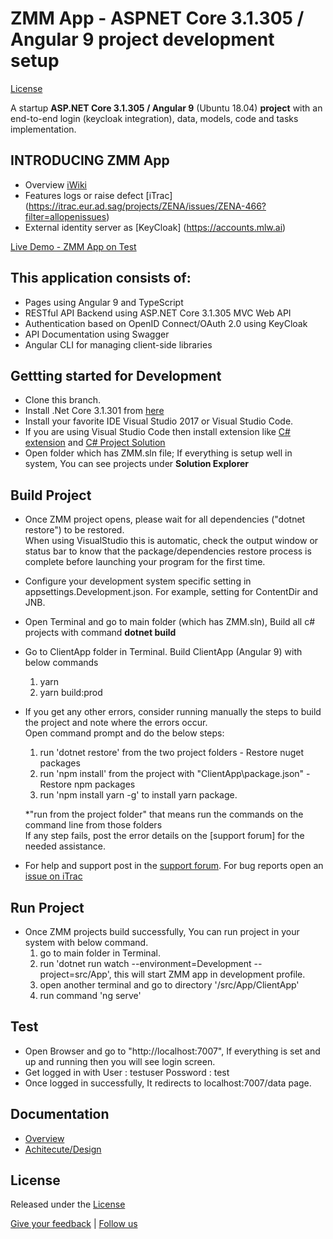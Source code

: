 # **ZMM App** - ASPNET Core 3.1.305 / Angular 9 project development setup
[License](http://irepo.eur.ad.sag/projects/AIAN/repos/zmm/browse/LICENSE)

A startup **ASP.NET Core 3.1.305 / Angular 9** (Ubuntu 18.04) **project** with an end-to-end login (keycloak integration), data, models, code and tasks implementation.

## INTRODUCING ZMM App
*   Overview [iWiki](https://iwiki.eur.ad.sag/pages/viewpage.action?pageId=551011559)
*   Features logs or raise defect [iTrac] (https://itrac.eur.ad.sag/projects/ZENA/issues/ZENA-466?filter=allopenissues)
*   External identity server as [KeyCloak] (https://accounts.mlw.ai)

[Live Demo - ZMM App on Test](https://lambda-quad)

## This application consists of:

*   Pages using Angular 9 and TypeScript
*   RESTful API Backend using ASP.NET Core 3.1.305 MVC Web API
*   Authentication based on OpenID Connect/OAuth 2.0 using KeyCloak
*   API Documentation using Swagger
*   Angular CLI for managing client-side libraries



## Gettting started for Development

*   Clone this branch.
*   Install .Net Core 3.1.301 from [here](https://www.microsoft.com/net/download/dotnet-core)
*   Install your favorite IDE Visual Studio 2017 or Visual Studio Code.
*   If you are using Visual Studio Code then install extension like [C# extension](https://marketplace.visualstudio.com/items?itemName=jchannon.csharpextensions) and [C# Project Solution](https://marketplace.visualstudio.com/items?itemName=fernandoescolar.vscode-solution-explorer)
*   Open folder which has ZMM.sln file; If everything is setup well in system, You can see projects under **Solution Explorer**


## Build Project

*   Once ZMM project opens, please wait for all dependencies ("dotnet restore") to be restored.  
    When using VisualStudio this is automatic, check the output window or status bar to know that the package/dependencies restore process is complete before launching your program for the first time.
*   Configure your development system specific setting in appsettings.Development.json.
    For example, setting for ContentDir and JNB.
*   Open Terminal and go to main folder (which has ZMM.sln), Build all c# projects with command **dotnet build** 
*   Go to ClientApp folder in Terminal. Build ClientApp (Angular 9) with below commands
    1. yarn
    2. yarn build:prod
*   If you get any other errors, consider running manually the steps to build the project and note where the errors occur.  
    Open command prompt and do the below steps:  
    1. run 'dotnet restore' from the two project folders - Restore nuget packages  
    2. run 'npm install' from the project with "ClientApp\\package.json" - Restore npm packages  
    3. run 'npm install yarn -g' to install yarn package.
    
    *"run from the project folder" that means run the commands on the command line from those folders  
    If any step fails, post the error details on the [support forum] for the needed assistance.
*   For help and support post in the [support forum](?). For bug reports open an [issue on iTrac](https://itrac.eur.ad.sag/projects/ZENA/issues/ZENA-466?filter=allopenissues)

## Run Project
*   Once ZMM projects build successfully, You can run project in your system with below command.
    1. go to main folder in Terminal.
    2. run 'dotnet run watch --environment=Development --project=src/App', this will start ZMM app in development profile.
    2. open another terminal and go to directory '/src/App/ClientApp'
    3. run command 'ng serve'

## Test
*   Open Browser and go to "http://localhost:7007", If everything is set and up and running then you will see  login screen.
*   Get logged in with 
    User        : testuser
    Possword    : test
*   Once logged in successfully, It redirects to localhost:7007/data page. 


## Documentation

*   [Overview](https://iwiki.eur.ad.sag/pages/viewpage.action?pageId=551011559)
*   [Achitecute/Design](https://iwiki.eur.ad.sag/pages/viewpage.action?pageId=551011559)



## License

Released under the [License](http://irepo.eur.ad.sag/projects/AIAN/repos/zmm/browse/LICENSE)

[Give your feedback](mailto:generic.zmodsupport@softwareag.com) | [Follow us](?)

